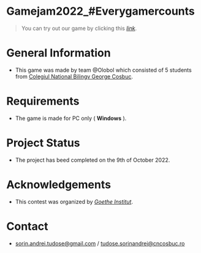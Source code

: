# Gamejam2022_#Everygamercounts
> You can try out our game by clicking this [_link_](https://sorin373.github.io/).

# General Information
- This game was made by team @Olobol which consisted of 5 students from [Colegiul National Bilingv George Cosbuc](http://cosbucbilingv.ro/).

# Requirements
- The game is made for PC only ( **Windows** ).

# Project Status
- The project has beed completed on the 9th of October 2022.

# Acknowledgements
- This contest was organized by [_Goethe Institut_](https://www.example.com).

# Contact
- sorin.andrei.tudose@gmail.com / tudose.sorinandrei@cncosbuc.ro